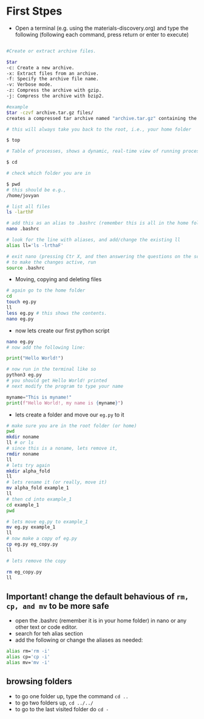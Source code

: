 # First Stpes

- Open a terminal (e.g. using the materials-discovery.org) and 
type the following (following each command, press return or enter to execute)

```bash

#Create or extract archive files. 

$tar
-c: Create a new archive.
-x: Extract files from an archive.
-f: Specify the archive file name.
-v: Verbose mode.
-z: Compress the archive with gzip.
-j: Compress the archive with bzip2.

#example
$tar -czvf archive.tar.gz files/ 
creates a compressed tar archive named "archive.tar.gz" containing the files in the "files/" directory.

# this will always take you back to the root, i.e., your home folder

$ top

# Table of processes, shows a dynamic, real-time view of running processes and kernel-managed tasks in Linux.

$ cd 

# check which folder you are in

$ pwd
# this should be e.g., 
/home/jovyan

# list all files 
ls -larthF

# add this as an alias to .bashrc (remember this is all in the home folder!)
nano .bashrc

# look for the line with aliases, and add/change the existing ll
alias ll='ls -lrthaF'

# exit nano (pressing Ctr X, and then answering the questions on the screen)
# to make the changes active, run 
source .bashrc

```


- Moving, copying and deleting files
```bash
# again go to the home folder 
cd
touch eg.py
ll
less eg.py # this shows the contents. 
nano eg.py


```

- now lets create our first python script 
```bash
nano eg.py
# now add the following line:
```

```python 
print("Hello World!")
```

```bash
# now run in the terminal like so
python3 eg.py
# you should get Hello World! printed 
# next modify the program to type your name

```
```python 
myname="This is myname!"
print(f"Hello World!, my name is {myname}")
```


- lets create a folder and move our `eg.py` to it
```bash
# make sure you are in the root folder (or home) 
pwd
mkdir noname
ll # or ls 
# since this is a noname, lets remove it, 
rmdir noname 
ll
# lets try again 
mkdir alpha_fold
ll
# lets rename it (or really, move it) 
mv alpha_fold example_1
ll
# then cd into example_1
cd example_1
pwd

# lets move eg.py to example_1
mv eg.py example_1
ll
# now make a copy of eg.py
cp eg.py eg_copy.py
ll

# lets remove the copy

rm eg_copy.py
ll

```
## Important! change the default behavious of `rm, cp, and mv` to be more safe
- open the .bashrc (remember it is in your home folder) in nano or any other text or code editor. 
- search for teh alias section
- add the following or change the aliases as needed:
```bash
alias rm='rm -i'
alias cp='cp -i'
alias mv='mv -i'
```
## browsing folders 
- to go one folder up, type the command `cd ..`
- to go two folders up, `cd ../../`
- to go to the last visited folder do `cd -`

